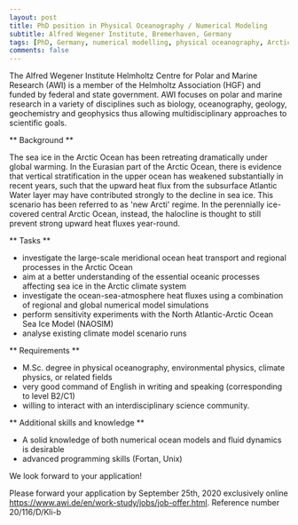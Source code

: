 ```yaml
---
layout: post
title: PhD position in Physical Oceanography / Numerical Modeling
subtitle: Alfred Wegener Institute, Bremerhaven, Germany
tags: [PhD, Germany, numerical modelling, physical oceanography, Arctic]
comments: false
---
```



The Alfred Wegener Institute Helmholtz Centre for Polar and Marine Research (AWI) is a member of the Helmholtz Association (HGF) and funded by federal and state government. AWI focuses on polar and marine research in a variety of disciplines such as biology, oceanography, geology, geochemistry and geophysics thus allowing multidisciplinary approaches to scientific goals.


** Background **

The sea ice in the Arctic Ocean has been retreating dramatically under global warming. In the Eurasian part of the Arctic Ocean, there is evidence that vertical stratification in the upper ocean has weakened substantially in recent years, such that the upward heat flux from the subsurface Atlantic Water layer may have contributed strongly to the decline in sea ice. This scenario has been referred to as 'new Arcti' regime. In the perennially ice-covered central Arctic Ocean, instead, the halocline is thought to still prevent strong upward heat fluxes year-round.


** Tasks **

 - investigate the large-scale meridional ocean heat transport and regional processes in the Arctic Ocean
 - aim at a better understanding of the essential oceanic processes affecting sea ice in the Arctic climate system
 - investigate the ocean-sea-atmosphere heat fluxes using a combination of regional and global numerical model simulations
 - perform sensitivity experiments with the North Atlantic-Arctic Ocean Sea Ice Model (NAOSIM)
 - analyse existing climate model scenario runs


** Requirements **

 - M.Sc. degree in physical oceanography, environmental physics, climate physics, or related fields
 - very good command of English in writing and speaking (corresponding to level B2/C1)
 - willing to interact with an interdisciplinary science community.


** Additional skills and knowledge **

 - A solid knowledge of both numerical ocean models and fluid dynamics is desirable
 - advanced programming skills (Fortan, Unix)


We look forward to your application!

Please forward your application by September 25th, 2020 exclusively online <https://www.awi.de/en/work-study/jobs/job-offer.html>.
Reference number 20/116/D/Kli-b